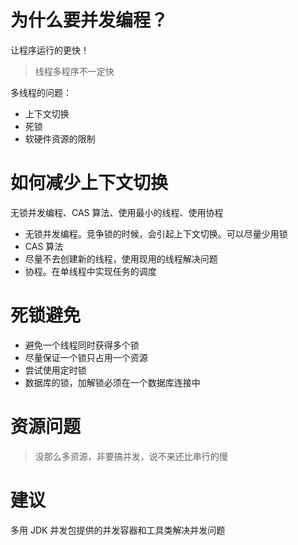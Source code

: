 # 为什么要并发编程？

让程序运行的更快！

> 线程多程序不一定快

多线程的问题：

- 上下文切换
- 死锁
- 软硬件资源的限制

# 如何减少上下文切换

无锁并发编程、CAS 算法、使用最小的线程、使用协程

- 无锁并发编程。竞争锁的时候，会引起上下文切换。可以尽量少用锁
- CAS 算法
- 尽量不去创建新的线程，使用现用的线程解决问题
- 协程。在单线程中实现任务的调度

# 死锁避免

- 避免一个线程同时获得多个锁
- 尽量保证一个锁只占用一个资源
- 尝试使用定时锁
- 数据库的锁，加解锁必须在一个数据库连接中

# 资源问题

> 没那么多资源，非要搞并发，说不来还比串行的慢



# 建议

多用 JDK 并发包提供的并发容器和工具类解决并发问题
